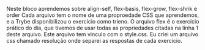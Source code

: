 Neste bloco aprendemos sobre align-self, flex-basis, flex-grow, flex-shrik e order
Cada arquivo tem o nome de uma proproedade CSS que aprendemos, e a Trybe disponibilizou o exercício como trieno.
O arquivo flex é o exercício prático do dia, que tivemos de usar todas as propriedades citadas na linha 1 deste arquivo. Este arquivo tem vinculo com o style.css.
Eu criei um arquivo css chamado resolução onde separei as respostas de cada exercício. 
